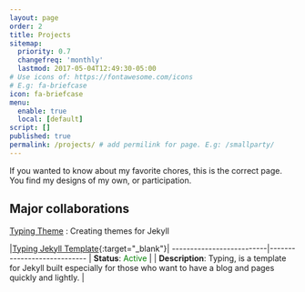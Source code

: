 ```yaml
---
layout: page
order: 2
title: Projects
sitemap:
  priority: 0.7
  changefreq: 'monthly'
  lastmod: 2017-05-04T12:49:30-05:00
# Use icons of: https://fontawesome.com/icons
# E.g: fa-briefcase
icon: fa-briefcase
menu:
  enable: true
  local: [default]
script: []
published: true
permalink: /projects/ # add permilink for page. E.g: /smallparty/
---
```

 
If you wanted to know about my favorite chores, this is the correct page. You find my designs of my own, or participation.

## Major collaborations

[Typing Theme](https://github.com/williamcanin/typing-jekyll-template) : Creating themes for Jekyll   


|[Typing Jekyll Template](https://github.com/williamcanin/typing-jekyll-template){:target="_blank"}|
--------------------------|----------------------------
| **Status**: <label style="color:green;">Active</label> |
| **Description**: Typing, is a template for Jekyll built especially for those who want to have a blog and pages quickly and lightly. |
